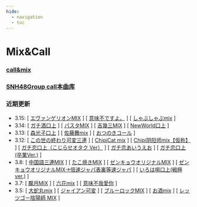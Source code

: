 ```yaml
---
hide:
  - navigation
  - toc
---
```


# Mix&Call

### [call&mix](mix/mix.md)

### [SNH48Group call本曲库](music_lib/song_list.md)

### 近期更新

[//]: # (请使用相对路径跳转至对应页面)
[//]: # (添加mix大概率导致过往索引错误，push前请检查)

- 3.15: [ [エヴァンゲリオンMIX](mix/mix.md/#新世纪福音战士mix--エヴァンゲリオンmix-) ] [ [意味不ですよ。](mix/mix.md/#意味不ですよ) ] [ [しゃぶしゃぶmix](mix/mix.md/#涮锅mix--しゃぶしゃぶmix-) ]
- 3.14: [ [ガチ酒口上](mix/mix.md/#ガチ酒口上) ] [ [パスタMIX](mix/mix.md/#意大利面mix--pasta-mix---パスタmix-) ] [ [吉幾三MIX](mix/mix.md/#吉幾三mix) ] [ [NewWorld口上](mix/mix.md/#newworld口上) ]
- 3.13: [ [森光子口上](mix/mix.md/#森光子口上) ] [ [佐藤舞mix](mix/mix.md/#佐藤舞mix) ] [ [おつのきコール](mix/mix.md/#おつのきコール) ]
- 3.12: [ [この世の終わり可変三連](mix/mix.md/#この世の終わり可変三連) ] [ [ChipiCat mix](mix/mix.md/#chipicat-mix) ] [ [Chipi阴阳师mix【仮称】](mix/mix.md/#chipi阴阳师mix仮称) ] [ [ガチ恋口上（こじらせオタク Ver）](mix/mix.md/#ガチ恋口上こじらせオタク-ver) ] [ [ガチ恋あいうえお](mix/mix.md/#ガチ恋あいうえお) ] [ [ガチ恋口上(卒業Ver.)](mix/mix.md/#ガチ恋口上卒業ver) ]
- 3.8: [ [中国語三連MIX](mix/mix.md/#中文三连--中国語三連mix-) ] [ [たこ焼きMIX](mix/mix.md/#章鱼烧mix--たこ焼きmix-) ] [ [ゼンキョウオリジナルMIX](mix/mix.md/#ゼンキョウオリジナルmix) ] [ [ゼンキョウオリジナルMIX→倍速ジャパ表裏等速ジャパ](mix/mix.md/#ゼンキョウオリジナルmix倍速ジャパ表裏等速ジャパ) ] [ [いろは唄口上(戦極ver.)](mix/mix.md/#いろは唄口上戦極ver) ]
- 3.7: [ [朧月MIX](mix/mix.md/#胧月mix--朧月mix-) ] [ [六花mix](mix/mix.md/#六花mix--むつのはな-mix-) ] [ [意味不我愛你](mix/mix.md/#意味不我愛你) ]
- 3.5: [ [大蛇丸mix](mix/mix.md/#大蛇丸mix) ] [ [ジャイアン可変](mix/mix.md/#胖虎可变三连--ジャイアン可変-) ] [ [ブルーロックMIX](mix/mix.md/#blue-lock可变三连--ブルーロックmix-) ] [ [お酒mix](mix/mix.md/#清酒mix--お酒mix-) ] [ [レッツゴー陰陽師 MIX](mix/mix.md/#阴阳师mix--レッツゴー陰陽師-mix-) ]